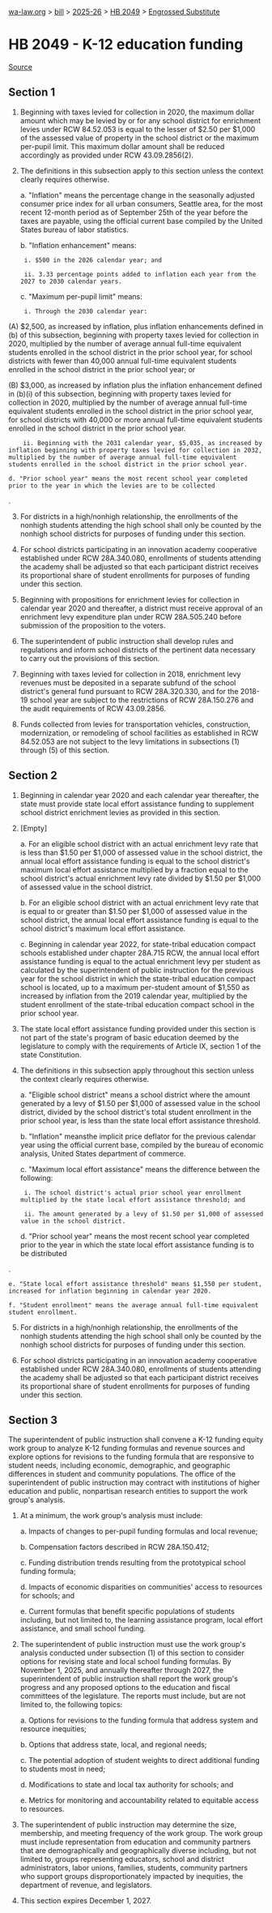 [wa-law.org](/) > [bill](/bill/) > [2025-26](/bill/2025-26/) > [HB 2049](/bill/2025-26/hb/2049/) > [Engrossed Substitute](/bill/2025-26/hb/2049/S.E/)

# HB 2049 - K-12 education funding

[Source](http://lawfilesext.leg.wa.gov/biennium/2025-26/Pdf/Bills/House%20Bills/2049-S.E.pdf)

## Section 1
1. Beginning with taxes levied for collection in 2020, the maximum dollar amount which may be levied by or for any school district for enrichment levies under RCW 84.52.053 is equal to the lesser of $2.50 per $1,000 of the assessed value of property in the school district or the maximum per-pupil limit. This maximum dollar amount shall be reduced accordingly as provided under RCW 43.09.2856(2).

2. The definitions in this subsection apply to this section unless the context clearly requires otherwise.

    a. "Inflation" means the percentage change in the seasonally adjusted consumer price index for all urban consumers, Seattle area, for the most recent 12-month period as of September 25th of the year before the taxes are payable, using the official current base compiled by the United States bureau of labor statistics.

    b. "Inflation enhancement" means:

        i. $500 in the 2026 calendar year; and

        ii. 3.33 percentage points added to inflation each year from the 2027 to 2030 calendar years.

    c. "Maximum per-pupil limit" means:

        i. Through the 2030 calendar year:

(A) $2,500, as increased by inflation, plus inflation enhancements defined in (b) of this subsection, beginning with property taxes levied for collection in 2020, multiplied by the number of average annual full-time equivalent students enrolled in the school district in the prior school year, for school districts with fewer than 40,000 annual full-time equivalent students enrolled in the school district in the prior school year; or

(B) $3,000, as increased by inflation plus the inflation enhancement defined in (b)(i) of this subsection, beginning with property taxes levied for collection in 2020, multiplied by the number of average annual full-time equivalent students enrolled in the school district in the prior school year, for school districts with 40,000 or more annual full-time equivalent students enrolled in the school district in the prior school year.

        ii. Beginning with the 2031 calendar year, $5,035, as increased by inflation beginning with property taxes levied for collection in 2032, multiplied by the number of average annual full-time equivalent students enrolled in the school district in the prior school year.

    d. "Prior school year" means the most recent school year completed prior to the year in which the levies are to be collected

.

3. For districts in a high/nonhigh relationship, the enrollments of the nonhigh students attending the high school shall only be counted by the nonhigh school districts for purposes of funding under this section.

4. For school districts participating in an innovation academy cooperative established under RCW 28A.340.080, enrollments of students attending the academy shall be adjusted so that each participant district receives its proportional share of student enrollments for purposes of funding under this section.

5. Beginning with propositions for enrichment levies for collection in calendar year 2020 and thereafter, a district must receive approval of an enrichment levy expenditure plan under RCW 28A.505.240 before submission of the proposition to the voters.

6. The superintendent of public instruction shall develop rules and regulations and inform school districts of the pertinent data necessary to carry out the provisions of this section.

7. Beginning with taxes levied for collection in 2018, enrichment levy revenues must be deposited in a separate subfund of the school district's general fund pursuant to RCW 28A.320.330, and for the 2018-19 school year are subject to the restrictions of RCW 28A.150.276 and the audit requirements of RCW 43.09.2856.

8. Funds collected from levies for transportation vehicles, construction, modernization, or remodeling of school facilities as established in RCW 84.52.053 are not subject to the levy limitations in subsections (1) through (5) of this section.

## Section 2
1. Beginning in calendar year 2020 and each calendar year thereafter, the state must provide state local effort assistance funding to supplement school district enrichment levies as provided in this section.

2. [Empty]

    a. For an eligible school district with an actual enrichment levy rate that is less than $1.50 per $1,000 of assessed value in the school district, the annual local effort assistance funding is equal to the school district's maximum local effort assistance multiplied by a fraction equal to the school district's actual enrichment levy rate divided by $1.50 per $1,000 of assessed value in the school district.

    b. For an eligible school district with an actual enrichment levy rate that is equal to or greater than $1.50 per $1,000 of assessed value in the school district, the annual local effort assistance funding is equal to the school district's maximum local effort assistance.

    c. Beginning in calendar year 2022, for state-tribal education compact schools established under chapter 28A.715 RCW, the annual local effort assistance funding is equal to the actual enrichment levy per student as calculated by the superintendent of public instruction for the previous year for the school district in which the state-tribal education compact school is located, up to a maximum per-student amount of $1,550 as increased by inflation from the 2019 calendar year, multiplied by the student enrollment of the state-tribal education compact school in the prior school year.

3. The state local effort assistance funding provided under this section is not part of the state's program of basic education deemed by the legislature to comply with the requirements of Article IX, section 1 of the state Constitution.

4. The definitions in this subsection apply throughout this section unless the context clearly requires otherwise.

    a. "Eligible school district" means a school district where the amount generated by a levy of $1.50 per $1,000 of assessed value in the school district, divided by the school district's total student enrollment in the prior school year, is less than the state local effort assistance threshold.

    b. "Inflation" meansthe implicit price deflator for the previous calendar year using the official current base, compiled by the bureau of economic analysis, United States department of commerce.

    c. "Maximum local effort assistance" means the difference between the following:

        i. The school district's actual prior school year enrollment multiplied by the state local effort assistance threshold; and

        ii. The amount generated by a levy of $1.50 per $1,000 of assessed value in the school district.

    d. "Prior school year" means the most recent school year completed prior to the year in which the state local effort assistance funding is to be distributed

.

    e. "State local effort assistance threshold" means $1,550 per student, increased for inflation beginning in calendar year 2020.

    f. "Student enrollment" means the average annual full-time equivalent student enrollment.

5. For districts in a high/nonhigh relationship, the enrollments of the nonhigh students attending the high school shall only be counted by the nonhigh school districts for purposes of funding under this section.

6. For school districts participating in an innovation academy cooperative established under RCW 28A.340.080, enrollments of students attending the academy shall be adjusted so that each participant district receives its proportional share of student enrollments for purposes of funding under this section.

## Section 3
The superintendent of public instruction shall convene a K-12 funding equity work group to analyze K-12 funding formulas and revenue sources and explore options for revisions to the funding formula that are responsive to student needs, including economic, demographic, and geographic differences in student and community populations. The office of the superintendent of public instruction may contract with institutions of higher education and public, nonpartisan research entities to support the work group's analysis.

1. At a minimum, the work group's analysis must include:

    a. Impacts of changes to per-pupil funding formulas and local revenue;

    b. Compensation factors described in RCW 28A.150.412;

    c. Funding distribution trends resulting from the prototypical school funding formula;

    d. Impacts of economic disparities on communities' access to resources for schools; and

    e. Current formulas that benefit specific populations of students including, but not limited to, the learning assistance program, local effort assistance, and small school funding.

2. The superintendent of public instruction must use the work group's analysis conducted under subsection (1) of this section to consider options for revising state and local school funding formulas. By November 1, 2025, and annually thereafter through 2027, the superintendent of public instruction shall report the work group's progress and any proposed options to the education and fiscal committees of the legislature. The reports must include, but are not limited to, the following topics:

    a. Options for revisions to the funding formula that address system and resource inequities;

    b. Options that address state, local, and regional needs;

    c. The potential adoption of student weights to direct additional funding to students most in need;

    d. Modifications to state and local tax authority for schools; and

    e. Metrics for monitoring and accountability related to equitable access to resources.

3. The superintendent of public instruction may determine the size, membership, and meeting frequency of the work group. The work group must include representation from education and community partners that are demographically and geographically diverse including, but not limited to, groups representing educators, school and district administrators, labor unions, families, students, community partners who support groups disproportionately impacted by inequities, the department of revenue, and legislators.

4. This section expires December 1, 2027.
